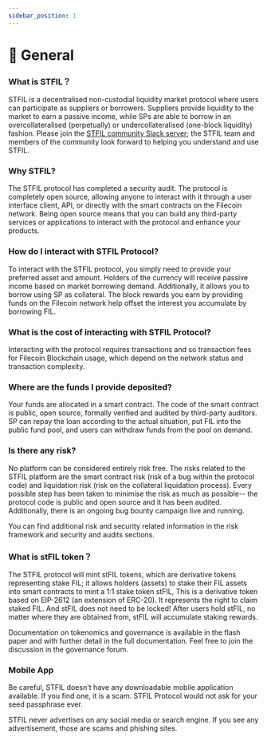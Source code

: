 ```yaml
---
sidebar_position: 1
---
```


# 📌 General

### What is STFIL？
STFIL is a decentralised non-custodial liquidity market protocol where users can participate as suppliers or borrowers.  Suppliers provide liquidity to the market to earn a passive income, while SPs are able to borrow in an overcollateralised (perpetually) or undercollateralised (one-block liquidity) fashion.
Please join the [STFIL community Slack server](https://filecoinproject.slack.com/archives/C0512AMBV98);  the STFIL team and members of the community look forward to helping you understand and use STFIL.

### Why STFIL?
The STFIL protocol has completed a security audit. The protocol is completely open source, allowing anyone to interact with it through a user interface client, API, or directly with the smart contracts on the Filecoin network. Being open source means that you can build any third-party services or applications to interact with the protocol and enhance your products.

### How do I interact with STFIL Protocol?
To interact with the STFIL protocol, you simply need to provide your preferred asset and amount. Holders of the currency will receive passive income based on market borrowing demand. Additionally, it allows you to borrow using SP as collateral. The block rewards you earn by providing funds on the Filecoin network help offset the interest you accumulate by borrowing FIL.

### What is the cost of interacting with STFIL Protocol?
Interacting with the protocol requires transactions and so transaction fees for Filecoin Blockchain usage, which depend on the network status and transaction complexity.

### Where are the funds I provide deposited?
Your funds are allocated in a smart contract. The code of the smart contract is public, open source, formally verified and audited by third-party auditors. SP can repay the loan according to the actual situation, put FIL into the public fund pool, and users can withdraw funds from the pool on demand.

### Is there any risk?
No platform can be considered entirely risk free. The risks related to the STFIL platform are the smart contract risk (risk of a bug within the protocol code) and liquidation risk (risk on the collateral liquidation process). Every possible step has been taken to minimise the risk as much as possible-- the protocol code is public and open source and it has been audited. Additionally, there is an ongoing bug bounty campaign live and running.

You can find additional risk and security related information in the risk framework and security and audits sections.

### What is stFIL token？
The STFIL protocol will mint stFIL tokens, which are derivative tokens representing stake FIL; it allows holders (assets) to stake their FIL assets into smart contracts to mint a 1:1 stake token stFIL, This is a derivative token based on EIP-2612 (an extension of ERC-20). It represents the right to claim staked FIL. And stFIL does not need to be locked! After users hold stFIL, no matter where they are obtained from, stFIL will accumulate staking rewards.

Documentation on tokenomics and governance is available in the flash paper and with further detail in the full documentation. Feel free to join the discussion in the governance forum.

### Mobile App
Be careful, STFIL doesn't have any downloadable mobile application available. If you find one, it is a scam. STFIL Protocol would not ask for your seed passphrase ever.

STFIL never advertises on any social media or search engine. If you see any advertisement, those are scams and phishing sites. 
